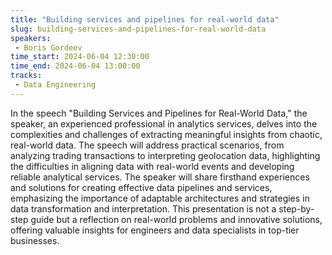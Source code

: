 ```yaml
---
title: "Building services and pipelines for real-world data"
slug: building-services-and-pipelines-for-real-world-data
speakers:
 - Boris Gordeev
time_start: 2024-06-04 12:30:00
time_end: 2024-06-04 13:00:00
tracks:
 - Data Engineering
---
```


In the speech "Building Services and Pipelines for Real-World Data," the speaker, an experienced professional in analytics services, delves into the complexities and challenges of extracting meaningful insights from chaotic, real-world data. The speech will address practical scenarios, from analyzing trading transactions to interpreting geolocation data, highlighting the difficulties in aligning data with real-world events and developing reliable analytical services. The speaker will share firsthand experiences and solutions for creating effective data pipelines and services, emphasizing the importance of adaptable architectures and strategies in data transformation and interpretation. This presentation is not a step-by-step guide but a reflection on real-world problems and innovative solutions, offering valuable insights for engineers and data specialists in top-tier businesses.